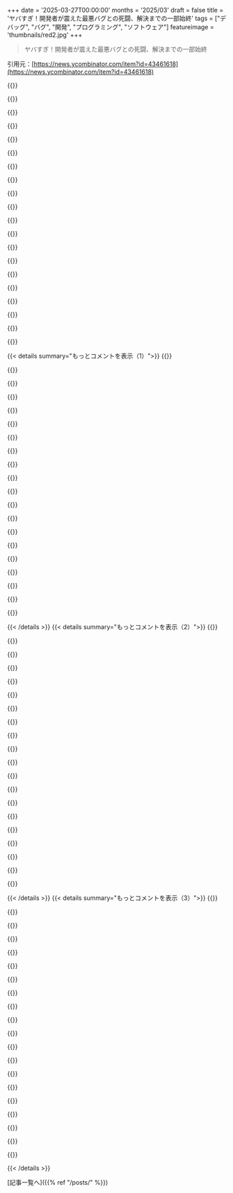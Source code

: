 +++
date = '2025-03-27T00:00:00'
months = '2025/03'
draft = false
title = 'ヤバすぎ！開発者が震えた最悪バグとの死闘、解決までの一部始終'
tags = ["デバッグ", "バグ", "開発", "プログラミング", "ソフトウェア"]
featureimage = 'thumbnails/red2.jpg'
+++

> ヤバすぎ！開発者が震えた最悪バグとの死闘、解決までの一部始終

引用元：[https://news.ycombinator.com/item?id=43461618](https://news.ycombinator.com/item?id=43461618)

{{<matomeQuote body="（免責事項：オレはOPのことリアルで知ってる。）<br>「たった2日？そんなにヤバいバグじゃなかったんだろ」ってコメントが多いみたいだけど、ちょっと違うと思うぞ。<br>今の仕事先のpostmortemテンプレートには「どこで運が良かった？」って質問があるんだよね。今回のケースだと、作者はGoogleにいたからマジでラッキーだったと思う。1）ユーザー数が多かったからHeisenbugを再現できたし、2）Chromeの開発者と直接やり取りできたから。<br>それに、作者（とチーム）はたった2日でJSコンパイラのバグを特定して修正したんだぜ。ブラウザのコードのどこが原因か絞り込むだけでも、マジで複雑なんだから。2日で済んだのは、作者がめちゃくちゃ優秀だからだってこと。" userName="aetimmes" createdAt="2025-03-27T14:24:49" color="#ff5c5c">}}

{{<matomeQuote body="バグの難易度を測るのに、修正にかかった日数って変じゃね？経験とか、誰かと協力できるかどうかとか、バグ以外の要素もいっぱいあるし。<br>今回のバグは、トリッキーなバグの条件をほとんど満たしてる。<br>・非決定論的<br>・巨大な干し草の山<br>・原因がコードの外にある「1+1=3」みたいなエラー<br>再現に30時間かかったり、Niagaraの滝を樽で下りながらデバッグしなきゃいけなかったりしたら、もっと時間かかっただろうけど、それは関係ない気がする。<br>オレも前に似たようなバグで苦労したことがあるんだよね。GraalVM JVMの最適化のバグで、めっちゃレアな状況で変な挙動になるっていう。OracleのJVMエンジニアが隣にいたら、数週間じゃなくて数日で解決してたと思う。<br>＞https://www.marginalia.nu/log/a_104_dep_bug/”" userName="marginalia_nu" createdAt="2025-03-27T18:02:06" color="#45d325">}}

{{<matomeQuote body="postmortemテンプレートの残りの部分も見たいな！「どこで運が良かった？」って質問は考えたことなかった。<br>最近、「パニクった？その結果どうなった？何が原因でパニクった？」って質問も入れるべきだって気づいた。<br>ネットワークをダウンさせたことがあって、アクセスを取り戻すのに複数のアプリとログインが必要だったんだよね。それでパニクって、ネットワークが小さいから、全部のデバイスをバックアップネットワークに移動させた。<br>次の日、冷静になってから、QRコードを90度ずらしてスキャンしてたことに気づいたんだよね。QRコードに正しい向きがあるなんて知らなかったし、コーナーの識別子でどんな向きでも対応できると思ってた。そしたら簡単にアクセスできた。他の変な経路は再現できなかった。" userName="seeingnature" createdAt="2025-03-27T16:07:00" color="#785bff">}}

{{<matomeQuote body="オレが好きなman pageの一つはscan_ffsだ。<br>https://man.openbsd.org/scan_ffs<br>    このプログラムの基本的な動作は次のとおり。<br><br>    1. パニック。どうせいつもパニクるんだから、先に済ませておけ。ただし、バカなことはするな。マシンから離れてパニクれ。落ち着いて、以下の手順が役に立つかどうか試してみろ。<br><br>    2. ..." userName="somat" createdAt="2025-03-27T17:27:37" color="">}}

{{<matomeQuote body="Googleが推奨する標準的なSREのテンプレートには、運が良かったことについて書くセクションがあるよ。運が悪かったことについても書くことが多いかな。" userName="srejk" createdAt="2025-03-27T16:43:53" color="">}}

{{<matomeQuote body="コンセプトとかプロセスの問題について書くセクションがあると良いよね。それは、パニックについての質問を一般化したものだと思う。<br>例えば、システムの動作について勘違いしてて、それが停止時間を長引かせたり、復旧を複雑にしたりすることがあるかも。あるいは、Slackのチャンネルで誰かが過去に貼り付けた複雑なコマンドを探し回ったり、PMとPOが状況を聞いてきたりとか。あるいは、たまたまその週に調べてたことが役に立って危機を脱したり。<br>それって、忘れないうちにドキュメントに書いたり、トレーニング教材に追加したりする価値がある情報かも。多くのpostmortemは根本原因に焦点を当ててるけど、出血を止めるためのプロセスを詳しく見てないんだよね。" userName="nathan_douglas" createdAt="2025-03-27T18:08:49" color="#38d3d3">}}

{{<matomeQuote body="いや、QRコードは自動で向きを調整するはずだよ[1]。違う向きで違う結果が出るなら、スキャナーにバグがあるんじゃない？<br>[1] https://en.wikipedia.org/wiki/QR_code#Design" userName="parliament32" createdAt="2025-03-27T17:48:51" color="#45d325">}}

{{<matomeQuote body="向きによってスキャン結果が変わるQRコードをデザインすることも可能みたいだけど、見た目がちょっと変だね。<br>https://hackaday.com/2025/01/23/this-qr-code-leads-to-two-we..." userName="egypturnash" createdAt="2025-03-27T19:16:49" color="">}}

{{<matomeQuote body="＞QRコードには正しい向きがあるなんて知らなかったし、コーナーの識別子でどんな向きでも対応できると思ってた。<br>”<br>オレも同じだ。いつも正しく動作するように設計されてると思ってた。使ってたアプリかライブラリが、正しく処理するように設計されてなかったんじゃないかな。" userName="Suppafly" createdAt="2025-03-27T17:52:34" color="#785bff">}}

{{<matomeQuote body="もしGoogleで働いてなくて、ChromiumチームにV8のバグを見つけたと納得させようとしたらどうなるか想像してみて。ほぼ不可能だろうね。<br>Googleは、ユーザーに「何か問題ありますか？」と聞く方法が全くないことに気づいた。これは、ユーザーと開発者の間にコミュニケーションが全くない、Googleのソフトウェア開発アプローチの明らかな欠点だ。" userName="ivraatiems" createdAt="2025-03-27T15:52:14" color="#785bff">}}

{{<matomeQuote body="たぶんできると思うけど、めっちゃ説得力のあるバグレポートが必要だね" userName="saagarjha" createdAt="2025-03-30T09:42:57" color="">}}

{{<matomeQuote body="他の人の仕事を減らすことで、コメントする人が優越感を感じてるんじゃないかなーって思うんだよね、一般論として。" userName="jbs789" createdAt="2025-03-27T19:15:03" color="">}}

{{<matomeQuote body="＞このケースでは、著者がGoogleで働いてたのがマジでラッキーだったよね。１）ユーザーがたくさんいたからHeisenbugが再現しやすかったし、２）Chromeの開発者に直接アクセスできたし。<br>それってマジで運かな？Math.absを使わなければよかっただけじゃん。Googleにいなくても同じようにデバッグして同じ解決策にたどり着いたと思うよ。Googleにいたせいで、Math.absが正しく動かないって気づいた時に、Chromeチームに聞かずに＞0を使っちゃったかもしれないしね。printf文をゆっくり追加してコンピュータの動作を理解するのは単なる良い仕事だよ。" userName="lesuorac" createdAt="2025-03-27T17:30:59" color="#ff5c5c">}}

{{<matomeQuote body="もう20年以上前の話だから、細かいことはあんまり覚えてないんだよね。大学生の時にBoseでインターンしてて、新しいマルチCDチェンジャーのファームウェアのQAをしてたんだ。いろんな特徴のある音楽トラックのディスクを渡されて、何度も何度も何度も何度も聴いて、QAマネジメントが用意したテストケースを実行してたんだ。でも、決められたテストが終わったら、アドホックなテストもしてたんだよね。<br>ある時、リモコンのボタンをめっちゃタイミング良く押すと、デバイス全体がクラッシュして再起動するバグを見つけたんだ。マジでヤバいバグで、500ドルのステレオがクラッシュしたらみんなブチ切れるじゃん？記事みたいに、製品のエンジニアリングリーダーがスケジュールを空けて、再現、発見、修正に当たってたよ。当時何が起きてたのか説明してくれたんだけど、詳細は忘れちゃったな。<br>全体的に仕事はマジでつまらなかった。同じ曲を何度も何度も聴いたから、夢の中でも聞こえるくらいだったよ。だから、テストケースの枠を超えて、珍しい重大なバグを見つけた時はマジで嬉しかった！問題を見つけられて最高だったよ！リーダーは修正中に髪の毛が20％くらい抜け落ちたと思うよ（笑）。<br>QAの仕事はもう長いことしてないけど、この仕事でハッピーパスの外でテストする方法とか、開発チームに再現可能で役立つバグレポートを書く方法を学んだんだ。過小評価されがちなQAの人たちに感謝！" userName="jdwithit" createdAt="2025-03-27T08:34:05" color="#ff5c5c">}}

{{<matomeQuote body="それ、マジで素晴らしいQAだね。QAがもっと多くの組織で重要な役割を果たすべきだってことも示してるよね。エンジニアはハッピーパスのテストが大好きだからね。<br>悪意とか怠慢じゃなくて、問題とか要件の解釈が実装を左右して、それがテストを左右するんだよね。レストランに食品安全基準を満たしてるか自己認証させるみたいなもんじゃん。" userName="steveBK123" createdAt="2025-03-27T11:46:22" color="#38d3d3">}}

{{<matomeQuote body="ハッピーパスに従わなかったら、100％何かが壊れるよ。だからエンジニアはいつもハッピーパスに従うんだ。ハッピーパス以外のことは例外だと思って、調べる価値もないと思ってるエンジニアもいるんだよね。そういうエンジニアは、ユーザーが他の製品に乗り換えられない場合にしか生き残れないんだ。競争があるからこそ、より良い製品が生まれるんだよね。" userName="z3t4" createdAt="2025-03-27T12:07:37" color="">}}

{{<matomeQuote body="俺が知ってるハッピーパス至上主義のエンジニアはマジでヤバかった。彼が作ったのはこんな感じ。<br>仕様：社内BIツールからユーザーに定期レポートを送信する<br>実装：サーバーがメールを送るのに、ユーザーがその日にデスクトップのフロントエンドを開いてる必要があった<br>なぜこれがクソなのかって言うと、この機能を使う理由は、ユーザーがオフィスにいなかったり、席を離れてたりする時でしょ？つまり、デスクトップUIを開かない時じゃん。<br>エンジニアが問題の前提を完全に間違えてる例だよね。<br>結局、時間がかかりすぎて改善する気もなかったから、デスクトップサポートチームがWindowsのスケジューラで毎日デスクトップUIを自動で開くようにして、このRube Goldberg的な定期レポートが動くようにしたんだ。" userName="steveBK123" createdAt="2025-03-27T12:32:33" color="#ff5733">}}

{{<matomeQuote body="そいつは1×エンジニアだね。一番ダメなエンジニアだけど、なんとかクビにならないレベル。" userName="db48x" createdAt="2025-03-27T12:54:48" color="#ff5c5c">}}

{{<matomeQuote body="時が経つにつれて、彼は-2xエンジニアだってことがわかったんだけど、それは別の話。<br>編集：昔のジョークを思い出した<br>プログラマーが奥さんに頼まれて買い物に行く。奥さんは言う。「牛乳を1ガロン買ってきて。もし卵があったら、1ダース買ってきて。」<br>プログラマーは牛乳を12ガロン持って帰ってきて言った。「卵があった。」" userName="steveBK123" createdAt="2025-03-27T13:00:28" color="#ff5c5c">}}

{{<matomeQuote body="そいつはバカだな。牛乳を13ガロン買うべきだった。" userName="monsieurbanana" createdAt="2025-03-27T13:34:49" color="">}}

{{< details summary="もっとコメントを表示（1）">}}
{{<matomeQuote body="あー、「and」があるせいでジョークが台無しだわ。元のジョークはこんな感じだと思うよ。<br>＞奥さんがプログラマーに買い物頼む。「牛乳買ってきて。もし卵があったら、1ダース買ってきて」”" userName="stavros" createdAt="2025-03-27T14:48:22" color="">}}

{{<matomeQuote body="「Antiwork」って感じ。彼らが1時間働くごとに、他のエンジニアの質問、会議、後々の修正で1時間以上の時間が浪費されるんだから。" userName="glxxyz" createdAt="2025-03-27T19:14:19" color="">}}

{{<matomeQuote body="その通り。彼らは手抜き工事を短時間でやるから、修理に2倍の時間がかかるんだよね。" userName="steveBK123" createdAt="2025-03-27T20:00:17" color="">}}

{{<matomeQuote body="＞どっちかっていうと-2xエンジニアだな。<br>もう一人同じようなのを見つけてくれば、一気に+4xだ。<br>（2人のダメエンジニアがお互いを牽制しあって、相殺しあう可能性もゼロじゃないけど、まずありえないよね。）”" userName="chrismorgan" createdAt="2025-03-27T17:36:16" color="">}}

{{<matomeQuote body="そもそも、彼の仕事にハッピーパス（成功ルート）なんて存在しなかったんじゃないかって気がする。" userName="pavel_lishin" createdAt="2025-03-27T13:05:51" color="">}}

{{<matomeQuote body="＞ハッピーパスに従わないと、100%何かが壊れるってこと？<br>いやいや、それって初期のアルファ版とか、ヤラセのデモとか、なんか怪しいコーディングの類でしょ。" userName="pjc50" createdAt="2025-03-27T15:13:11" color="#ff5733">}}

{{<matomeQuote body="ナンセンス。それじゃ全然エンジニアリングじゃないじゃん。ソフトウェア“エンジニア”にエンジニアリングがほとんどないのは周知の事実だけど、君が言ってるような人見たことないわ。" userName="epolanski" createdAt="2025-03-27T14:10:01" color="">}}

{{<matomeQuote body="＞それって最高のQAだよね。QAがもっと多くの組織で重要な役割を果たすべき理由もわかる。QAは縮小傾向にあるべきじゃない。<br>ソフトウェアエンジニアとして、自分のコードのテストには徹底的に注意を払ってきたつもり。でも、優秀なQAの人がバグ報告書を見ると、「どうしてそんなことまで思いつくんだ？」っていつも驚かされるんだよね。QAはスキルセットであり、マインドセットでもあるんだ。" userName="fatnoah" createdAt="2025-03-27T19:01:11" color="#45d325">}}

{{<matomeQuote body="細かいことを言うと、探索的テスト（テストケース外のテスト）とQAの違いを指摘するのは、何十年も議論されてきたことなんだよね…<br>でも、この話は大好きだし、いつもこういう話を集めてるから、シェアしてくれてありがとう。" userName="philk10" createdAt="2025-03-27T14:07:41" color="#ff5733">}}

{{<matomeQuote body="友達が、昔働いてたメガネ屋で、視力検査のために何度も何度も同じ映画を見せられて、軽いPTSDになっちゃったらしいよ。" userName="HdS84" createdAt="2025-03-27T11:27:18" color="">}}

{{<matomeQuote body="面白い記事だけど、”一番苦労したバグ”のデバッグに2日ってのは、ちょっと大げさじゃない？<br>abs()が負の数を返すとか笑えるけど…　マジありえない。<br>俺にとって一番キツイのは、再現がほぼ不可能な”Heisenbug”だな。計測ツールを追加すると消えちゃうやつ。<br>並行性の問題だけじゃなくて…　再現に1週間かかって、HWの制約で並列化できなくて、ログ仕込むと消えたり違う風に失敗したりするようなバグ。2日なんてかわいいもんよ" userName="BobbyTables2" createdAt="2025-03-27T03:27:20" color="">}}

{{<matomeQuote body="再現に1週間かかって、HWの制約で並列化できなくて、ログ仕込むと消えたり違う風に失敗したりするようなバグね。<br>俺がデバッグした中で一番苦労したのは、再現に数ヶ月かかって、チームで一人しか持ってないハードウェアでしか発生しないやつだったな。<br>成熟した製品だと、バグは非常にまれだけど、出てくるバグはデバッグがめっちゃ難しいんだよね。2時間とか2日とか2週間のバグは、もうとっくに潰されてるからね" userName="userbinator" createdAt="2025-03-27T04:02:11" color="#785bff">}}

{{<matomeQuote body="そういや昔の同僚が、20年前に自分が作ったバグを直したって突然叫んでたのを思い出したわ。<br>バグの内容は結構笑えるやつで、産業機器の電子ボックスの内部温度を表示するコードに仕込まれてた。温度変数を符号なし整数として扱ってたんだけど、実際には符号付きだったんだよね。フィンランドの勇敢なフィールド技術者が、暖房のない空間でユニットを検査して、ようやくこのバグを発見したんだって。普段はユニットの内部温度は周囲温度より20℃くらい高かったからね" userName="gmueckl" createdAt="2025-03-27T04:48:05" color="#785bff">}}

{{<matomeQuote body="温度の読み取りで、それって意外とよくあるミスなんだよね。特に、温度が一定以上になると電源が落ちる安全装置があるシステムだと、-1℃を255℃として解釈しちゃうみたいな" userName="treyd" createdAt="2025-03-27T05:12:32" color="#ff5c5c">}}

{{<matomeQuote body="まだ展開中だけど、オーストラリアのVictoria州の新しい水道メーターには、温度の修正が入ってるんだ。<br>今年までは、水温が0〜127度までしか扱えなかったんだよね。昔はそれでも良かったんだけど、加圧された水が家庭に供給されるようになってから、-125℃みたいな負の温度が報告されるようになって、凍結を防ぐために水が止まっちゃう問題が発生したんだ。<br>ソフトウェア側もCOBOLからAdaに切り替えたらしいよ" userName="shakna" createdAt="2025-03-27T09:55:34" color="#ff5733">}}

{{<matomeQuote body="兄弟がハードウェアメーカーでwifiのエキスパートやってんだけど、ある時、顧客が送信電力を法律の制限の100倍に設定しようとして問題が発生したんだって。その顧客はたまたま沖合の掘削プラットフォームで、アンテナが海のブイの上にあるから送信電力の免除を受けてたんだよね。彼は開発者にその特定のバグを修正するように説得しなければならなかったらしい" userName="edarchis" createdAt="2025-03-27T14:07:28" color="#ff5c5c">}}

{{<matomeQuote body="俺が成熟したハードウェア製品の保守を担当してた時、再現不能とか、特定の環境で一瞬だけ発生するとかの理由でクローズせざるを得なかったバグの数を考えると、マジで恥ずかしかったし、自分たちがnoob集団みたいに感じたよ" userName="devsda" createdAt="2025-03-27T06:57:26" color="">}}

{{<matomeQuote body="Bryan Cantrilが何年か前に、この現象について”Zebras all the way down”っていう講演をしてたよ" userName="dharmab" createdAt="2025-03-27T08:17:57" color="">}}

{{<matomeQuote body="これ、マジ面白い動画だわ！<br>https://www.youtube.com/watch?v=fE2KDzZaxvE" userName="latexr" createdAt="2025-03-27T09:33:05" color="">}}

{{<matomeQuote body="作者です！ソフトリアルタイムロボティクスシステムのシステムエンジニア時代にデバッグは結構やったけど、後から考えるとどれも大したことなかったんだよね。システムのことを調べて考えてれば、シャワー中に答えがひらめいたりするし。パズルみたいで楽しいのかも。今回はマジで2日間、力ずくで潰してたら、コンパイラが壊れてたっていうオチ。" userName="jakevoytko" createdAt="2025-03-27T03:33:23" color="#38d3d3">}}


{{< /details >}}
{{< details summary="もっとコメントを表示（2）">}}
{{<matomeQuote body="今回の件がどれだけ大変だったかコメントしようと思ったけど、質問に変えるわ。「2日間の力ずく」っていうのは、いつもそうやって解決するの？それとも「他のことはしないでこれだけやれ」みたいなプレッシャーがあったの？大企業で働いたことないから、やり方が全然わからん。あと、「今日は無理だから、別のことやって寝る」って言うのもアリ？" userName="gertlex" createdAt="2025-03-27T04:25:37" color="">}}

{{<matomeQuote body="エラーが多すぎて、完璧に理解して修正するか、コンパイラやブラウザのせいなら回避するしかなかったんだよね。チームの文化もゴリゴリで、「クラッシュの原因を突き止めるために残業する」のが当たり前だった。そのチーム（とGoogle）を辞めてからは、もっとペースが緩いチームが多いかな。" userName="jakevoytko" createdAt="2025-03-27T04:35:01" color="#ff5733">}}

{{<matomeQuote body="Google Docsを前のバージョンに戻すとか、一部のユーザーでA/Bテストするとか、そういう選択肢はなかったの？<br>（面白い話ありがとう！）" userName="pas" createdAt="2025-03-28T10:23:17" color="">}}

{{<matomeQuote body="なるほどね！詳しい情報ありがと！" userName="gertlex" createdAt="2025-03-27T16:19:54" color="">}}

{{<matomeQuote body="＞abs()が負の数を返すとかマジ笑える。<br>JavaのMath.abs(Integer.MIN_VALUE)はマジで-2147483648を返すんだよね。2147483648を表すintがないから。" userName="jffhn" createdAt="2025-03-27T07:07:17" color="#785bff">}}

{{<matomeQuote body=".NETだとどうなるか気になって調べてみた。<br>OverflowExceptionが投げられるね。（二の補数表現の最小値の符号反転は無効です。）" userName="eterm" createdAt="2025-03-27T08:31:53" color="#785bff">}}

{{<matomeQuote body="マジかよ、Pytorchも同じことするわ。<br>a = torch.tensor(-2*31, dtype=torch.int32)<br>assert a == a.abs()" userName="rhaps0dy" createdAt="2025-03-27T14:44:45" color="#ff5c5c">}}

{{<matomeQuote body="numpyもtensorflowも同じだね。" userName="MawKKe" createdAt="2025-03-27T19:36:55" color="">}}

{{<matomeQuote body="またしてもチェックされてない整数のオーバーフローか。あるあるだね。" userName="adrian_b" createdAt="2025-03-27T10:03:32" color="">}}

{{<matomeQuote body="Rustもreleaseビルドだと同じことするよ。debugビルドだとpanicするけどね。" userName="bobbylarrybobby" createdAt="2025-03-27T23:24:36" color="">}}

{{<matomeQuote body="うちでも同じようなことがあって、IE8のバグでスクリーンリーダー(JAWS)の初期音声が流れなかったんだ。誰もDevToolsを開いてない状態を再現できなかったんだよね。" userName="efortis" createdAt="2025-03-27T05:12:24" color="#ff5733">}}

{{<matomeQuote body="俺も似たような経験あるわ。自分のマシンでテストしてるときは問題なかったんだけど、DevToolsを開いて潜在的な問題を見てたんだよね。IE8はDevToolsが開くまでconsoleを定義しないことが判明。めっちゃ苦労した。" userName="gsck" createdAt="2025-03-27T15:52:07" color="#45d325">}}

{{<matomeQuote body="具体的なバグは忘れちゃったけど、IE7の問題をbookmarkletでalert()を使って追いかけたのが、キャリア初期の思い出だな。(IE7にDevToolsってあったっけ?)" userName="smrq" createdAt="2025-03-27T13:37:41" color="">}}

{{<matomeQuote body="IE6とIE7にはダウンロードできる開発者ツールバーがあって、外部のWindows Script Debuggerでスクリプトをデバッグできたんだ。開発者ツールバーは、どの要素にhasLayout属性が適用されているかを表示してくれた。レンダリングや他のオブジェクトとの相互作用が完全に変わるから、めっちゃ役に立ったんだよね。" userName="camtarn" createdAt="2025-03-27T15:25:23" color="#ff5733">}}

{{<matomeQuote body="＞俺にとって一番難しいバグは、計測ツールを追加すると消えてしまう、ほとんど再現不可能な”Heisenbug”なんだ。<br>お気に入りは、計測ツール下でのみ発生するバグ(具体的にはスタックの破損)だった。デバッグの結果、バグは計測ツール自体にあり、特定の条件下で無効なアセンブリを生成してたんだ(引数4つしか取らない関数を引数5つで呼んでた)。最新バージョンへのアップグレードで解決。" userName="Adverblessly" createdAt="2025-03-27T19:14:07" color="#ff5c5c">}}

{{<matomeQuote body="＞俺にとって一番難しいバグは、計測ツールを追加すると消えてしまう、ほとんど再現不可能な”Heisenbug”なんだ。<br>俺が好きなのは、デバッガーでは現れないだけでなく、デバッガーで詳しく調べた後、通常の設定ではもう再現しなくなるバグだな（しばらくするとランダムに戻ってくるけど）。まるで幽霊を追いかけるみたいだ。" userName="lukan" createdAt="2025-03-27T09:45:07" color="#45d325">}}

{{<matomeQuote body="用語の提案: ｢グレムリン｣ってどう？" userName="btschaegg" createdAt="2025-03-27T12:28:36" color="">}}

{{<matomeQuote body="これは1日に数回reproduceしたけど、C/C++の知識が全くないのに、Linuxカーネルpanicを修正するのを想像してみて。しかも、最初に設定した人はみんな辞めちゃったし…<br>https://news.ycombinator.com/item?id=37859771<br>問題は、修正の難しさは多くの場所から来る可能性があるってこと。" userName="Terr_" createdAt="2025-03-27T04:44:37" color="#ff5c5c">}}

{{<matomeQuote body="デバッグにかかった日数を基準にするのはマジで意味ないと思うわ。素人なら簡単なバグでも何週間もかかるし。天才的な開発者なら、めちゃくちゃ難しいバグでも数時間でデバッグできるかも。再現なしで考えただけで解決とかも。" userName="rowanG077" createdAt="2025-03-27T11:37:30" color="">}}

{{<matomeQuote body="ハードウェアだと、システムを調べると挙動が変わるってのがよくあるんだよね。オシロスコープとかLAプローブが、ギリギリ動く回路に影響を与えちゃうの。マジ勘弁。" userName="mystified5016" createdAt="2025-03-27T14:04:41" color="#ff5c5c">}}


{{< /details >}}
{{< details summary="もっとコメントを表示（3）">}}
{{<matomeQuote body="自然科学に近づくほど、論理的なトラブルシューティングが通用しなくなることがあるんだよね。未定義な挙動が多いほど、マジで頭抱えることになる。論理的なシステムのはずなのに、なぜか論理が通じなくなるみたいな。" userName="fuzzfactor" createdAt="2025-03-27T18:05:27" color="">}}

{{<matomeQuote body="マジそれ！ベンダーがハードウェアを間違えてて、それをソフトウェアで1ヶ月以上解決しようとしたことあるわ。原因特定が難しかったのもあるし、組織の政治的な問題で、チーム間の連携が悪かったのも原因。" userName="steveBK123" createdAt="2025-03-27T11:54:40" color="#45d325">}}

{{<matomeQuote body="＞組織の政治的な問題か<br>俺の経験上、一番厄介なバグは、唯一の情報源である第三者がマジで嘘をついてるときだわ。" userName="voidifremoved" createdAt="2025-03-27T12:01:16" color="#ff33a1">}}

{{<matomeQuote body="必ずしも嘘ってわけじゃないんだよね。ハードウェア、API、SDKのドキュメントが、出荷された製品と微妙に違うってことがあった。ハードウェアのリビジョンが混ざってて、ドキュメント通りだったり違ったり、エンジニアですら状況を把握してなかったり。" userName="GianFabien" createdAt="2025-03-28T04:44:22" color="#38d3d3">}}

{{<matomeQuote body="こういうのには、リクエストに応じてログを出力するインメモリのリングバッファロガーを使ってたな。文字列は保存せずに、必要なデータビットとフォーマット関数へのポインタだけ保存するの。これならタイミングに影響しない。" userName="sesm" createdAt="2025-03-27T13:10:52" color="#ff5733">}}

{{<matomeQuote body="俺はいつも「量子バグ」って呼んでる。観察するとバグが変わるから。マジでイライラする。「heisenbug」の方が響きがいいよね。" userName="dismalpedigree" createdAt="2025-03-27T11:40:11" color="">}}

{{<matomeQuote body="FWIW: Chromeでこの手のバグがあると、JITコンパイルされたJavaScriptコードでout-of-bounds array accessesが発生する可能性があるんだ。<br>JITコンパイラは不要なbounds checkを削除する。例えば、Math.abs(y)の結果が負の数になるように”最適化”されると、負の配列インデックスにアクセスしてarraryのlengthを書き換えられる。" userName="nneonneo" createdAt="2025-03-27T04:30:16" color="#38d3d3">}}

{{<matomeQuote body="＞配列の長さを書き換えて、さらなる不正行為を可能にする<br>ここまでは理解できた。JavaScriptで負のインデックスに代入することで配列の長さを変更できるの？負のインデックスは配列の末尾からのアクセスに使うと思ってたんだけど。JITコンパイルされたJavaScriptは通常のJavaScriptのセマンティクスに従わないの？" userName="saghm" createdAt="2025-03-27T05:51:09" color="">}}

{{<matomeQuote body="普通はindexがマイナスにならないようにbounds checkがあるんだけどね。マイナスのindexは配列アクセスじゃなくてproperty accessになっちゃうんだよね(Pythonと違って)。でも、JIT compilerがindexは絶対マイナスにならないって証明したら、checkを省略することがあるんだ。そうなると、arr[-1]みたいなアクセスで配列の前のメモリにアクセスしちゃうかも。例えば、配列の長さとかね。CVEのproof-of-conceptのコメントを見ると、JSエンジンがどう思ってるか、実際にコードが実行されたときにどうなるかがわかるよ。https://github.com/shxdow/exploits/blob/master/CVE-2020-9802..." userName="nneonneo" createdAt="2025-03-27T06:48:13" color="#45d325">}}

{{<matomeQuote body="マイナスのindexでメモリにアクセスできるのはわかるんだけど、なんでJavaScriptでメモリレイアウトにアクセスできるのかがよくわかんないんだよね。同じsyntaxでpropertyにアクセスできるってのも見落としてたかも。" userName="saghm" createdAt="2025-03-27T22:14:13" color="">}}

{{<matomeQuote body="＞ここまでは理解できたんだけどな。JavaScriptってマイナスのindexで配列の長さを変えられるの？<br>たぶん勘違いだと思うんだけど、配列はただのobjectなんだよね。だから、arr[-1] = “hi”とすると、{“-1”: “hi”, length: 0}になる。JavaScriptのArray lengthは0だけど、lower level languageには別のlengthの表現があるはず。それを利用したexploitがあるかも…って思ったけど、たぶん考えすぎだよね。昔、マイナスのindexでデータが保存されるのを防ぐ機能が追加された気がするけど、自信ないな。" userName="bryanrasmussen" createdAt="2025-03-27T06:04:04" color="">}}

{{<matomeQuote body="JavaScriptの配列が、配列のindexingと同じsyntaxで任意のpropertyに代入できるobjectだってのは良い点だね。compilerが配列をメモリレイアウトに直接mapするような最適化をして、bounds checkを省略すると、メモリにアクセスできる可能性があるってことだね。" userName="saghm" createdAt="2025-03-27T22:17:48" color="">}}

{{<matomeQuote body="そうそう、arr[false] = “hi”とかできるんだよね。console.log(arr)すると、{false: “hi”, length: 0}になる。arr[Boolean(arr.length)]が”hi”を返すのも面白い。こういうところにexploitがあるかもって思うけど、もう対策されてるかな。例えば、indexがNaNになったらNaN: “hi”になるし、arr[-1]とarr[0 - 1]の結果が違うのもtype conversionのせいだよね。変なところでtype conversionが起こるのが気になるんだよね。" userName="bryanrasmussen" createdAt="2025-03-28T11:40:06" color="">}}

{{<matomeQuote body="JavaScriptは新しいMacromedia/Adobe Flashだね。色々できて楽しいけど、突然終わるんだ。" userName="bboygravity" createdAt="2025-03-27T07:30:49" color="">}}

{{<matomeQuote body="これはJIT後の話だよ。変なlanguageの挙動でnegative indexingができるわけじゃないんだ。配列のメモリの先頭からのnegative offsetの話。" userName="ongy" createdAt="2025-03-27T05:55:28" color="#ff5c5c">}}

{{<matomeQuote body="例えば、配列がこんな風に実装されてたら(実際は違うけど){<br>uint64_t length;<br>js_value *values[];<br>}<br>bound checkが終わったら、JS配列の要素を読み込むのは簡単なassembly levelのloadになるはず。bound checkをbypassしたら、そのmovは任意のmemory addressを読み書きできる。" userName="PhilipRoman" createdAt="2025-03-27T07:50:46" color="#38d3d3">}}

{{<matomeQuote body="それは全部理解してるよ。JavaScriptからstructの任意の部分にアクセスできるのが驚きなんだよね。JIT compilingがruntimeで何をしてるのか深く掘り下げてなかったから、そんなことが可能だとは思わなかった。" userName="saghm" createdAt="2025-03-27T22:09:29" color="">}}

{{<matomeQuote body="俺の経験談：Emacsのprojectでkernel crashが起きて、10時間以上debuggingしたことがある。原因はdebug-print文同士の相互作用だった。#'messageはlogにappendして、editor windowの隅にupdate notificationを表示する。GUI objectが何度も更新されるとGPU driverがlock upするんだ。#'messageはdebounce logicがあって、同じstringを何度もdebug-printするとdeduplicateされる。だから、変数が変わらないとGUI thrashingは起きない。bugは2つのdebug-print文がactiveなときに発生した。片方をcomment outするとbugは消える。" userName="perihelions" createdAt="2025-03-27T13:51:18" color="">}}

{{<matomeQuote body="もしGUIの角っこにあるオブジェクトを1ミリ秒に何百回もめちゃくちゃに操作すると、特定の環境だとGPUドライバがロックアップするっていう、原因不明な現象が起きてたんだよね。ちょっと前までは、グラフィックドライバで簡単にクラッシュさせられたんだよ。しかも、事故でね。それってセキュリティ的にヤバかったと思うんだよね。DoS攻撃だけじゃなくてさ。WebGLのおかげで、ブラウザがそういうのを許容しないって宣言したから（Webページからコンピュータをダウンさせちゃダメ！）、メーカーがドライバをちゃんと修正するようになったんだよね。おかげで、前よりはずっとマシになったよ。<br>＞ああ、IE6が簡単にクラッシュしたのが懐かしいな。Windows 98がブルースクリーンになったりもしたんだぜ。お気に入りは、&lt;script&gt;document．createElement（”table”）．appendChild（document．createElement（”div”）．appendChild&lt;／script&gt;だったかな。マジで脆弱だったんだよ" userName="chrismorgan" createdAt="2025-03-27T18:02:25" color="#38d3d3">}}

{{<matomeQuote body="500マイル以上離れた場所にメールを送れなかったっていう昔のバグの話を思い出しちゃった。<br>https://web.mit.edu/jemorris/humor/500-miles" userName="jason_tko" createdAt="2025-03-27T12:47:20" color="">}}


{{< /details >}}


[記事一覧へ]({{% ref "/posts/" %}})

